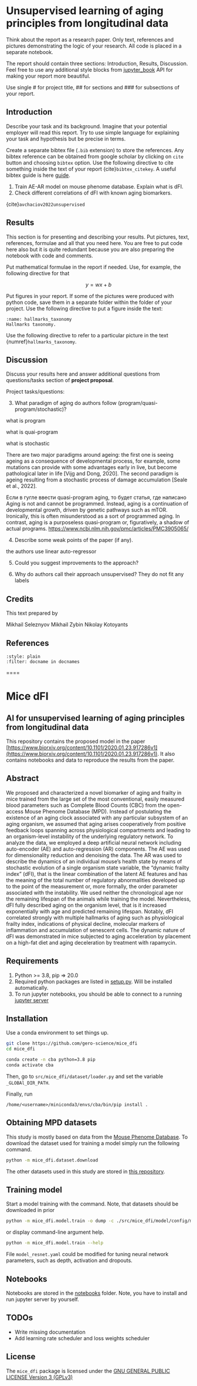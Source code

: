 # Unsupervised learning of aging principles from longitudinal data

Think about the report as a research paper. Only text, references and pictures demonstrating the logic of your research. All code is placed in a separate notebook.

The report should contain three sections: Introduction, Results, Discussion. Feel free to use any additional style blocks from [jupyter_book](https://jupyterbook.org/en/stable/intro.html) API for making your report more beautiful.

Use single # for project title, ## for sections and ### for subsections of your report.

## Introduction

Describe your task and its background. Imagine that your potential employer will read this report. Try to use simple language for explaining your task and hypothesis but be precise in terms.

Create a separate bibtex file (`.bib` extension) to store the references. Any bibtex reference can be obtained from google scholar by clicking on `cite` button and choosing `bibtex` option. Use the following directive to cite something inside the text of your report {cite}`bibtex_citekey`. A useful bibtex guide is here [guide](https://www.bibtex.com/g/bibtex-format/).

1.  Train AE-AR model on mouse phenome database. Explain what is dFI.
2.  Check different correlations of dFI with known aging biomarkers.

{cite}`avchaciov2022unsupervised`

## Results

This section is for presenting and describing your results. Put pictures, text, references, formulae and all that you need here. You are free to put code here also but it is quite redundant because you are also preparing the notebook with code and comments. 

Put mathematical formulae in the report if needed. Use, for example, the following directive for that

$$ y = wx + b$$

Put figures in your report. If some of the pictures were produced with python code, save them in a separate folder within the folder of your project. Use the following directive to put a figure inside the text:

```{figure} figs/hallmarks_taxonomy.png
:name: hallmarks_taxonomy
Hallmarks taxonomy.
```

Use the following directive to refer to a particular picture in the text {numref}`hallmarks_taxonomy`.

## Discussion

Discuss your results here and answer additional questions from questions/tasks section of **project proposal**. 

Project tasks/questions:


3.  What paradigm of aging do authors follow (program/quasi-program/stochastic)?

what is program

what is quai-program

what is stochastic

There are two major paradigms around ageing: the first one is seeing ageing as a consequence of developmental process, for example, some mutations can provide with some advantages early in live, but become pathological later in life [Vijg and Dong, 2020]. The second paradigm is ageing resulting from a stochastic process of damage accumulation [Seale et al., 2022]. 

Если в гугле ввести quasi-program aging, то будет статья, где написано 
Aging is not and cannot be programmed. Instead, aging is a continuation of developmental growth, driven by genetic pathways such as mTOR. Ironically, this is often misunderstood as a sort of programmed aging. In contrast, aging is a purposeless quasi-program or, figuratively, a shadow of actual programs.
https://www.ncbi.nlm.nih.gov/pmc/articles/PMC3905065/



4.  Describe some weak points of the paper (if any).

the authors use linear auto-regressor

5.  Could you suggest improvements to the approach?


6.  Why do authors call their approach unsupervised? 
They do not fit any labels


## Credits
This text prepared by

Mikhail Seleznyov
Mikhail Zybin
Nikolay Kotoyants


## References

```{bibliography}
:style: plain
:filter: docname in docnames
```

====

# Mice dFI

## AI for unsupervised learning of aging principles from longitudinal data

This repository contains the proposed model in the paper
[https://www.biorxiv.org/content/10.1101/2020.01.23.917286v1](https://www.biorxiv.org/content/10.1101/2020.01.23.917286v1).
It also contains notebooks and data to reproduce the results from the paper.


## Abstract
We proposed and characterized a novel biomarker of aging and frailty in mice trained 
from the large set of the most conventional, easily measured blood parameters such as 
Complete Blood Counts (CBC) from the open-access Mouse Phenome Database (MPD).
Instead of postulating the existence of an aging clock associated with any particular 
subsystem of an aging organism, we assumed that aging arises cooperatively from positive
feedback loops spanning across physiological compartments and leading to an organism-level
instability of the underlying regulatory network. To analyze the data, we employed a 
deep artificial neural network including auto-encoder (AE) and auto-regression (AR) 
components. The AE was used for dimensionality reduction and denoising the data.
The AR was used to describe the dynamics of an individual mouse’s health state by means
of stochastic evolution of a single organism state variable, the “dynamic frailty index”
(dFI), that is the linear combination of the latent AE features and has the meaning of 
the total number of regulatory abnormalities developed up to the point of the measurement
or, more formally, the order parameter associated with the instability. 
We used neither the chronological age nor the remaining lifespan of the animals while 
training the model. Nevertheless, dFI fully described aging on the organism level, 
that is it increased exponentially with age and predicted remaining lifespan. 
Notably, dFI correlated strongly with multiple hallmarks of aging such as physiological 
frailty index, indications of physical decline, molecular markers of inflammation and
accumulation of senescent cells. The dynamic nature of dFI was demonstrated in mice 
subjected to aging acceleration by placement on a high-fat diet and aging deceleration 
by treatment with rapamycin.

## Requirements
1. Python >= 3.8, pip => 20.0
2. Required python packages are listed in [setup.py](setup.py). Will be installed automatically.
3. To run jupyter notebooks, you should be able to connect to a running [jupyter server](https://jupyter-notebook.readthedocs.io/en/stable/public_server.html)


## Installation
Use a conda environment to set things up.
```bash
git clone https://github.com/gero-science/mice_dfi
cd mice_dfi

conda create -n cba python=3.8 pip
conda activate cba
```
Then, go to `src/mice_dfi/dataset/loader.py` and set the variable `_GLOBAl_DIR_PATH`.

Finally, run
```
/home/<username>/miniconda3/envs/cba/bin/pip install .
```

## Obtaining MPD datasets
This study is mostly based on data from the [Mouse Phenome Database](https://phenome.jax.org/). 
To download the dataset used for training a model simply run the following command.
```bash
python -m mice_dfi.dataset.download
```
The other datasets used in this study are stored in [this repository](notebooks/generated).

## Training model

Start a model training with the command. Note, that datasets should be downloaded in prior
```bash
python -m mice_dfi.model.train -o dump -c ./src/mice_dfi/model/config/model_resnet.yaml --tb
```
or display command-line argument help.
```bash
python -m mice_dfi.model.train --help
```
File `model_resnet.yaml` could be modified for tuning neural network parameters, 
such as depth, activation and dropouts. 

## Notebooks

Notebooks are stored in the [notebooks](notebooks/) folder. Note, you have to install and run jupyter
server by yourself. 

## TODOs
 - Write missing documentation
 - Add learning rate scheduler and loss weights scheduler 

## License
The `mice_dfi` package is licensed under the [GNU GENERAL PUBLIC LICENSE Version 3 (GPLv3)](LICENSE)


